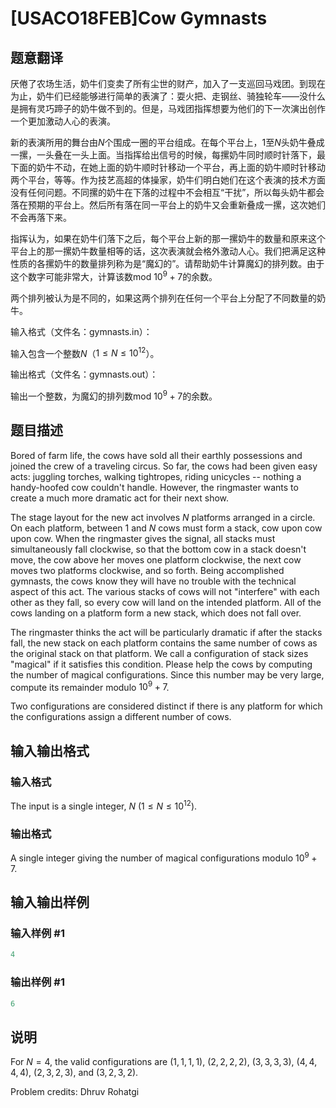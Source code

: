 # [USACO18FEB]Cow Gymnasts

## 题意翻译

厌倦了农场生活，奶牛们变卖了所有尘世的财产，加入了一支巡回马戏团。到现在为止，奶牛们已经能够进行简单的表演了：耍火把、走钢丝、骑独轮车——没什么是拥有灵巧蹄子的奶牛做不到的。但是，马戏团指挥想要为他们的下一次演出创作一个更加激动人心的表演。

新的表演所用的舞台由$N$个围成一圈的平台组成。在每个平台上，$1$至$N$头奶牛叠成一摞，一头叠在一头上面。当指挥给出信号的时候，每摞奶牛同时顺时针落下，最下面的奶牛不动，在她上面的奶牛顺时针移动一个平台，再上面的奶牛顺时针移动两个平台，等等。作为技艺高超的体操家，奶牛们明白她们在这个表演的技术方面没有任何问题。不同摞的奶牛在下落的过程中不会相互“干扰”，所以每头奶牛都会落在预期的平台上。然后所有落在同一平台上的奶牛又会重新叠成一摞，这次她们不会再落下来。

指挥认为，如果在奶牛们落下之后，每个平台上新的那一摞奶牛的数量和原来这个平台上的那一摞奶牛数量相等的话，这次表演就会格外激动人心。我们把满足这种性质的各摞奶牛的数量排列称为是“魔幻的”。请帮助奶牛计算魔幻的排列数。由于这个数字可能非常大，计算该数mod $10^9 + 7$的余数。

两个排列被认为是不同的，如果这两个排列在任何一个平台上分配了不同数量的奶牛。

输入格式（文件名：gymnasts.in）：

输入包含一个整数$N$（$1 \leq N \leq 10^{12}$）。

输出格式（文件名：gymnasts.out）：

输出一个整数，为魔幻的排列数mod $10^9 + 7$的余数。

## 题目描述

Bored of farm life, the cows have sold all their earthly possessions and joined the crew of a traveling circus. So far, the cows had been given easy acts: juggling torches, walking tightropes, riding unicycles -- nothing a handy-hoofed cow couldn't handle. However, the ringmaster wants to create a much more dramatic act for their next show.

The stage layout for the new act involves $N$ platforms arranged in a circle. On each platform, between $1$ and $N$ cows must form a stack, cow upon cow upon cow. When the ringmaster gives the signal, all stacks must simultaneously fall clockwise, so that the bottom cow in a stack doesn't move, the cow above her moves one platform clockwise, the next cow moves two platforms clockwise, and so forth. Being accomplished gymnasts, the cows know they will have no trouble with the technical aspect of this act. The various stacks of cows will not "interfere" with each other as they fall, so every cow will land on the intended platform. All of the cows landing on a platform form a new stack, which does not fall over.

The ringmaster thinks the act will be particularly dramatic if after the stacks fall, the new stack on each platform contains the same number of cows as the original stack on that platform. We call a configuration of stack sizes "magical" if it satisfies this condition. Please help the cows by computing the number of magical configurations. Since this number may be very large, compute its remainder modulo $10^9 + 7$.

Two configurations are considered distinct if there is any platform for which the configurations assign a different number of cows.

## 输入输出格式

### 输入格式

The input is a single integer, $N$ ($1 \leq N \leq 10^{12}$).

### 输出格式

A single integer giving the number of magical configurations modulo $10^9 + 7$.

## 输入输出样例

### 输入样例 #1

```cpp
4
```


### 输出样例 #1

```cpp
6
```


## 说明

For $N = 4$, the valid configurations are $(1,1,1,1)$, $(2,2,2,2)$, $(3,3,3,3)$, $(4,4,4,4)$, $(2,3,2,3)$, and $(3,2,3,2)$.

Problem credits: Dhruv Rohatgi

